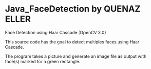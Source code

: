 # Java_FaceDetection by QUENAZ ELLER
Face Detection using Haar Cascade (OpenCV 3.0)

This source code has the goal to detect multiples faces using Haar Cascade.

The program takes a picture and generate an image file as output with face(s) marked for a green rectangle.

